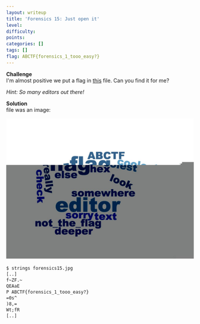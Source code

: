 ```yaml
---
layout: writeup
title: 'Forensics 15: Just open it'
level:
difficulty:
points:
categories: []
tags: []
flag: ABCTF{forensics_1_tooo_easy?}
---
```

**Challenge**   
I'm almost positive we put a flag in
[this](writeupfiles/forensics15.jpg) file. Can you find it for me?

*Hint: So many editors out there!*

**Solution**   
file was an image:

![](writeupfiles/forensics15.jpg)

    $ strings forensics15.jpg
    [..]
    f~ZF.~
    QEAaE
    P ABCTF{forensics_1_tooo_easy?}
    =0s^
    )8,=
    Wt;fR
    [..]

